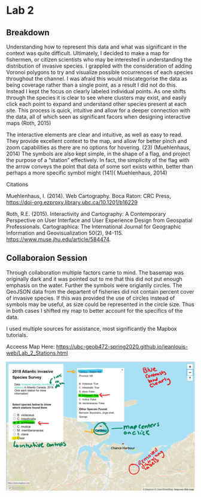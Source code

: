 # Lab 2

## Breakdown

Understanding how to represent this data and what was significant in the context was quite difficult. Ultimately, I decided to make a map for fishermen, or citizen scientists who may be interested in understanding the distribution of invasive species. I grappled with the consideration of adding Voronoi polygons to try and visualize possible occurrences of each species throughout the channel. I was afraid this would miscategorise the data as being coverage rather than a single point, as a result I did not do this. Instead I kept the focus on clearly labeled individual points. As one shifts through the species it is clear to see where clusters may exist, and easily click each point to expand and understand other species present at each site. This process is quick, intuitive and allow for a deeper connection with the data, all of which seen as significant facors when designing interactive maps (Roth, 2015) <br>

The interactive elements are clear and intuitive, as well as easy to read. They provide excellent context to the map, and allow for better pinch and zoom capabilities as there are no options for hovering. (23) (Muehlenhaus, 2014) The symbols are also kept simple, in the shape of a flag, and project the purpose of a “station” effectively. In fact, the simplicity of the flag with the arrow conveys the point that data of some sort exists within, better than perhaps a more specific symbol might (141)( Muehlenhaus, 2014)

Citations<br>

Muehlenhaus, I. (2014). Web Cartography. Boca Raton: CRC Press, https://doi-org.ezproxy.library.ubc.ca/10.1201/b16229 <br>

Roth, R.E. (2015). Interactivity and Cartography: A Contemporary Perspective on User Interface and User Experience Design from Geospatial Professionals. Cartographica: The International Journal for Geographic Information and Geovisualization 50(2), 94-115. https://www.muse.jhu.edu/article/584474.


## Collaboraion Session


Through collaboration multiple factors came to mind. The basemap was originally dark and it was pointed out to me that this did not put enough emphasis on the water. Further the symbols were origianlly circles. The GeoJSON data from the departent of fisheries did not contain percent cover of invasive species. If this was provided the use of circles instead of symbols may be useful, as size could be represented in the circle size. Thus in both cases I shifted my map to better account for the specifics of the data.

I used multiple sources for assistance, most significantly the Mapbox tutorials.

Acceess Map Here: https://ubc-geob472-spring2020.github.io/jeanlouis-web/Lab_2_Stations.html

![alt text](Lab2_map_photo.png "Logo Title Text 1")
